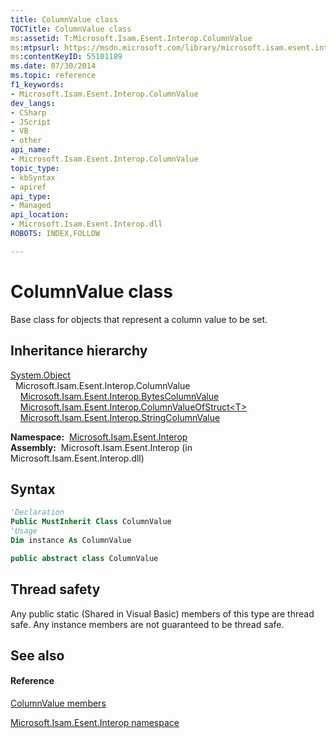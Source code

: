 ```yaml
---
title: ColumnValue class
TOCTitle: ColumnValue class
ms:assetid: T:Microsoft.Isam.Esent.Interop.ColumnValue
ms:mtpsurl: https://msdn.microsoft.com/library/microsoft.isam.esent.interop.columnvalue(v=EXCHG.10)
ms:contentKeyID: 55101189
ms.date: 07/30/2014
ms.topic: reference
f1_keywords:
- Microsoft.Isam.Esent.Interop.ColumnValue
dev_langs:
- CSharp
- JScript
- VB
- other
api_name: 
- Microsoft.Isam.Esent.Interop.ColumnValue
topic_type: 
- kbSyntax
- apiref
api_type: 
- Managed
api_location: 
- Microsoft.Isam.Esent.Interop.dll
ROBOTS: INDEX,FOLLOW

---
```


# ColumnValue class

Base class for objects that represent a column value to be set.

## Inheritance hierarchy

[System.Object](https://docs.microsoft.com/dotnet/api/system.object?redirectedfrom=MSDN)  
  Microsoft.Isam.Esent.Interop.ColumnValue  
    [Microsoft.Isam.Esent.Interop.BytesColumnValue](dn334170\(v=exchg.10\).md)  
    [Microsoft.Isam.Esent.Interop.ColumnValueOfStruct\<T\>](dn334171\(v=exchg.10\).md)  
    [Microsoft.Isam.Esent.Interop.StringColumnValue](dn351135\(v=exchg.10\).md)  

**Namespace:**  [Microsoft.Isam.Esent.Interop](hh596136\(v=exchg.10\).md)  
**Assembly:**  Microsoft.Isam.Esent.Interop (in Microsoft.Isam.Esent.Interop.dll)

## Syntax

``` vb
'Declaration
Public MustInherit Class ColumnValue
'Usage
Dim instance As ColumnValue
```

``` csharp
public abstract class ColumnValue
```

## Thread safety

Any public static (Shared in Visual Basic) members of this type are thread safe. Any instance members are not guaranteed to be thread safe.

## See also

#### Reference

[ColumnValue members](dn334156\(v=exchg.10\).md)

[Microsoft.Isam.Esent.Interop namespace](hh596136\(v=exchg.10\).md)

